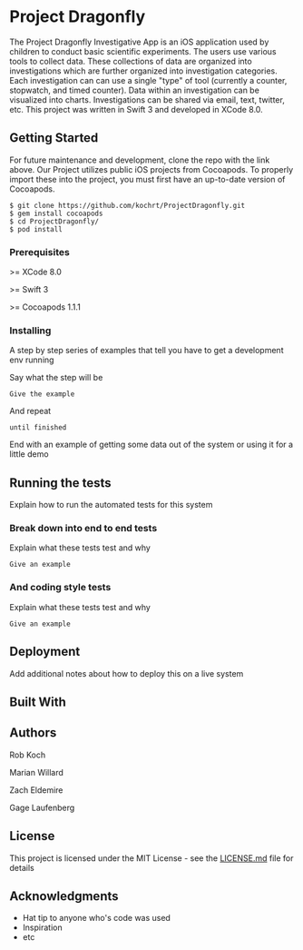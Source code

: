 # Project Dragonfly

The Project Dragonfly Investigative App is an iOS application used by children to conduct basic scientific experiments. The users  use various tools to collect data. These collections of data are organized into investigations which are further organized into investigation categories. Each investigation can can use a single "type" of tool (currently a counter, stopwatch, and timed counter). Data within an investigation can be visualized into charts. Investigations can be shared via email, text, twitter, etc. This project was written in Swift 3 and developed in XCode 8.0. 

## Getting Started

For future maintenance and development, clone the repo with the link above. Our Project utilizes public iOS projects from Cocoapods. To properly import these into the project, you must first have an up-to-date version of Cocoapods. 

```
$ git clone https://github.com/kochrt/ProjectDragonfly.git
$ gem install cocoapods
$ cd ProjectDragonfly/ 
$ pod install
```

### Prerequisites

\>= XCode 8.0

\>= Swift 3

\>= Cocoapods 1.1.1

### Installing

A step by step series of examples that tell you have to get a development env running

Say what the step will be

```
Give the example
```

And repeat

```
until finished
```

End with an example of getting some data out of the system or using it for a little demo

## Running the tests

Explain how to run the automated tests for this system

### Break down into end to end tests

Explain what these tests test and why

```
Give an example
```

### And coding style tests

Explain what these tests test and why

```
Give an example
```

## Deployment

Add additional notes about how to deploy this on a live system

## Built With


## Authors

Rob Koch

Marian Willard

Zach Eldemire

Gage Laufenberg

## License

This project is licensed under the MIT License - see the [LICENSE.md](LICENSE.md) file for details

## Acknowledgments

* Hat tip to anyone who's code was used
* Inspiration
* etc
